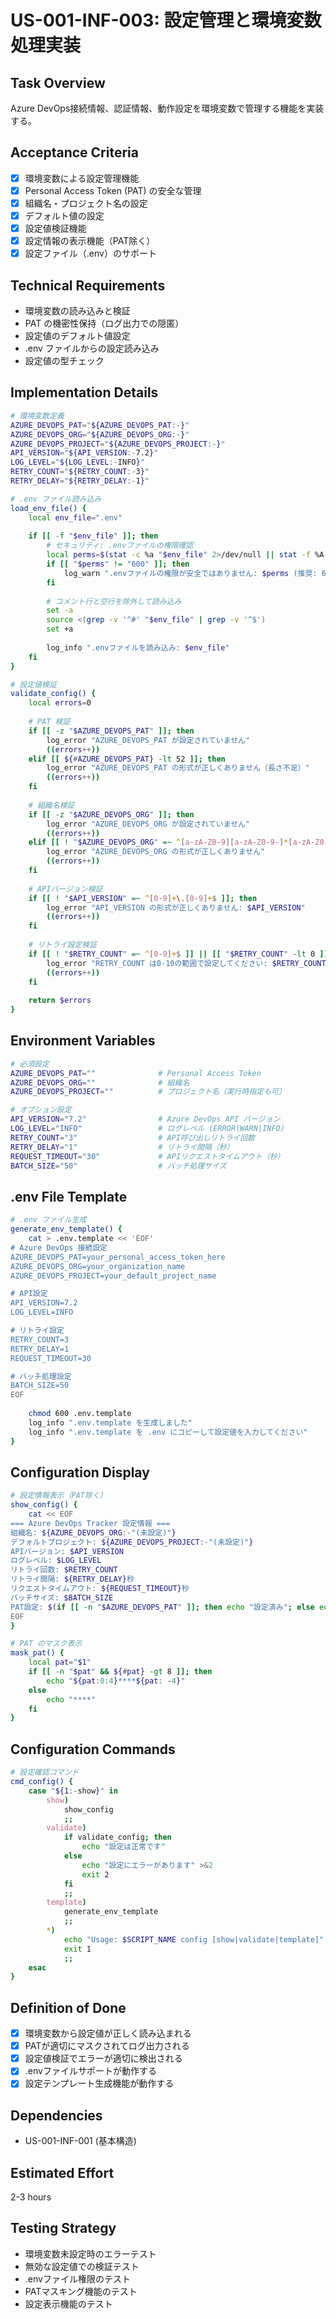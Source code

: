# US-001-INF-003: 設定管理と環境変数処理実装

## Task Overview
Azure DevOps接続情報、認証情報、動作設定を環境変数で管理する機能を実装する。

## Acceptance Criteria
- [x] 環境変数による設定管理機能
- [x] Personal Access Token (PAT) の安全な管理
- [x] 組織名・プロジェクト名の設定
- [x] デフォルト値の設定
- [x] 設定値検証機能
- [x] 設定情報の表示機能（PAT除く）
- [x] 設定ファイル（.env）のサポート

## Technical Requirements
- 環境変数の読み込みと検証
- PAT の機密性保持（ログ出力での隠匿）
- 設定値のデフォルト値設定
- .env ファイルからの設定読み込み
- 設定値の型チェック

## Implementation Details
```bash
# 環境変数定義
AZURE_DEVOPS_PAT="${AZURE_DEVOPS_PAT:-}"
AZURE_DEVOPS_ORG="${AZURE_DEVOPS_ORG:-}"
AZURE_DEVOPS_PROJECT="${AZURE_DEVOPS_PROJECT:-}"
API_VERSION="${API_VERSION:-7.2}"
LOG_LEVEL="${LOG_LEVEL:-INFO}"
RETRY_COUNT="${RETRY_COUNT:-3}"
RETRY_DELAY="${RETRY_DELAY:-1}"

# .env ファイル読み込み
load_env_file() {
    local env_file=".env"
    
    if [[ -f "$env_file" ]]; then
        # セキュリティ: .envファイルの権限確認
        local perms=$(stat -c %a "$env_file" 2>/dev/null || stat -f %A "$env_file" 2>/dev/null)
        if [[ "$perms" != "600" ]]; then
            log_warn ".envファイルの権限が安全ではありません: $perms (推奨: 600)"
        fi
        
        # コメント行と空行を除外して読み込み
        set -a
        source <(grep -v '^#' "$env_file" | grep -v '^$')
        set +a
        
        log_info ".envファイルを読み込み: $env_file"
    fi
}

# 設定値検証
validate_config() {
    local errors=0
    
    # PAT 検証
    if [[ -z "$AZURE_DEVOPS_PAT" ]]; then
        log_error "AZURE_DEVOPS_PAT が設定されていません"
        ((errors++))
    elif [[ ${#AZURE_DEVOPS_PAT} -lt 52 ]]; then
        log_error "AZURE_DEVOPS_PAT の形式が正しくありません（長さ不足）"
        ((errors++))
    fi
    
    # 組織名検証
    if [[ -z "$AZURE_DEVOPS_ORG" ]]; then
        log_error "AZURE_DEVOPS_ORG が設定されていません"
        ((errors++))
    elif [[ ! "$AZURE_DEVOPS_ORG" =~ ^[a-zA-Z0-9][a-zA-Z0-9-]*[a-zA-Z0-9]$ ]]; then
        log_error "AZURE_DEVOPS_ORG の形式が正しくありません"
        ((errors++))
    fi
    
    # APIバージョン検証
    if [[ ! "$API_VERSION" =~ ^[0-9]+\.[0-9]+$ ]]; then
        log_error "API_VERSION の形式が正しくありません: $API_VERSION"
        ((errors++))
    fi
    
    # リトライ設定検証
    if [[ ! "$RETRY_COUNT" =~ ^[0-9]+$ ]] || [[ "$RETRY_COUNT" -lt 0 ]] || [[ "$RETRY_COUNT" -gt 10 ]]; then
        log_error "RETRY_COUNT は0-10の範囲で設定してください: $RETRY_COUNT"
        ((errors++))
    fi
    
    return $errors
}
```

## Environment Variables
```bash
# 必須設定
AZURE_DEVOPS_PAT=""              # Personal Access Token
AZURE_DEVOPS_ORG=""              # 組織名
AZURE_DEVOPS_PROJECT=""          # プロジェクト名（実行時指定も可）

# オプション設定
API_VERSION="7.2"                # Azure DevOps API バージョン
LOG_LEVEL="INFO"                 # ログレベル (ERROR|WARN|INFO)
RETRY_COUNT="3"                  # API呼び出しリトライ回数
RETRY_DELAY="1"                  # リトライ間隔（秒）
REQUEST_TIMEOUT="30"             # APIリクエストタイムアウト（秒）
BATCH_SIZE="50"                  # バッチ処理サイズ
```

## .env File Template
```bash
# .env ファイル生成
generate_env_template() {
    cat > .env.template << 'EOF'
# Azure DevOps 接続設定
AZURE_DEVOPS_PAT=your_personal_access_token_here
AZURE_DEVOPS_ORG=your_organization_name
AZURE_DEVOPS_PROJECT=your_default_project_name

# API設定
API_VERSION=7.2
LOG_LEVEL=INFO

# リトライ設定
RETRY_COUNT=3
RETRY_DELAY=1
REQUEST_TIMEOUT=30

# バッチ処理設定
BATCH_SIZE=50
EOF
    
    chmod 600 .env.template
    log_info ".env.template を生成しました"
    log_info ".env.template を .env にコピーして設定値を入力してください"
}
```

## Configuration Display
```bash
# 設定情報表示（PAT除く）
show_config() {
    cat << EOF
=== Azure DevOps Tracker 設定情報 ===
組織名: ${AZURE_DEVOPS_ORG:-"(未設定)"}
デフォルトプロジェクト: ${AZURE_DEVOPS_PROJECT:-"(未設定)"}
APIバージョン: $API_VERSION
ログレベル: $LOG_LEVEL
リトライ回数: $RETRY_COUNT
リトライ間隔: ${RETRY_DELAY}秒
リクエストタイムアウト: ${REQUEST_TIMEOUT}秒
バッチサイズ: $BATCH_SIZE
PAT設定: $(if [[ -n "$AZURE_DEVOPS_PAT" ]]; then echo "設定済み"; else echo "未設定"; fi)
EOF
}

# PAT のマスク表示
mask_pat() {
    local pat="$1"
    if [[ -n "$pat" && ${#pat} -gt 8 ]]; then
        echo "${pat:0:4}****${pat: -4}"
    else
        echo "****"
    fi
}
```

## Configuration Commands
```bash
# 設定確認コマンド
cmd_config() {
    case "${1:-show}" in
        show)
            show_config
            ;;
        validate)
            if validate_config; then
                echo "設定は正常です"
            else
                echo "設定にエラーがあります" >&2
                exit 2
            fi
            ;;
        template)
            generate_env_template
            ;;
        *)
            echo "Usage: $SCRIPT_NAME config [show|validate|template]" >&2
            exit 1
            ;;
    esac
}
```

## Definition of Done
- [x] 環境変数から設定値が正しく読み込まれる
- [x] PATが適切にマスクされてログ出力される
- [x] 設定値検証でエラーが適切に検出される
- [x] .envファイルサポートが動作する
- [x] 設定テンプレート生成機能が動作する

## Dependencies
- US-001-INF-001 (基本構造)

## Estimated Effort
2-3 hours

## Testing Strategy
- 環境変数未設定時のエラーテスト
- 無効な設定値での検証テスト
- .envファイル権限のテスト
- PATマスキング機能のテスト
- 設定表示機能のテスト
